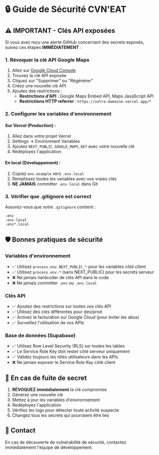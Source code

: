 # 🔒 Guide de Sécurité CVN'EAT

## ⚠️ IMPORTANT - Clés API exposées

Si vous avez reçu une alerte GitHub concernant des secrets exposés, suivez ces étapes **IMMÉDIATEMENT** :

### 1. Révoquer la clé API Google Maps

1. Allez sur [Google Cloud Console](https://console.cloud.google.com/apis/credentials)
2. Trouvez la clé API exposée
3. Cliquez sur "Supprimer" ou "Régénérer"
4. Créez une nouvelle clé API
5. Ajoutez des restrictions :
   - **Restrictions d'API** : Google Maps Embed API, Maps JavaScript API
   - **Restrictions HTTP referrer** : `https://votre-domaine.vercel.app/*`

### 2. Configurer les variables d'environnement

#### Sur Vercel (Production) :
1. Allez dans votre projet Vercel
2. Settings → Environment Variables
3. Ajoutez `NEXT_PUBLIC_GOOGLE_MAPS_KEY` avec votre nouvelle clé
4. Redéployez l'application

#### En local (Développement) :
1. Copiez `env.example` vers `.env.local`
2. Remplissez toutes les variables avec vos vraies clés
3. **NE JAMAIS** committer `.env.local` dans Git

### 3. Vérifier que .gitignore est correct

Assurez-vous que votre `.gitignore` contient :
```
.env
.env.local
.env*.local
```

## 🛡️ Bonnes pratiques de sécurité

### Variables d'environnement
- ✅ Utilisez `process.env.NEXT_PUBLIC_*` pour les variables côté client
- ✅ Utilisez `process.env.*` (sans NEXT_PUBLIC) pour les secrets serveur
- ❌ Ne jamais hardcoder de clés API dans le code
- ❌ Ne jamais committer `.env` ou `.env.local`

### Clés API
- ✅ Ajoutez des restrictions sur toutes vos clés API
- ✅ Utilisez des clés différentes pour dev/prod
- ✅ Activez la facturation sur Google Cloud (pour éviter les abus)
- ✅ Surveillez l'utilisation de vos APIs

### Base de données (Supabase)
- ✅ Utilisez Row Level Security (RLS) sur toutes les tables
- ✅ Le Service Role Key doit rester côté serveur uniquement
- ✅ Validez toujours les rôles utilisateurs dans les APIs
- ❌ Ne jamais exposer le Service Role Key côté client

## 🚨 En cas de fuite de secret

1. **RÉVOQUEZ immédiatement** la clé compromise
2. Générez une nouvelle clé
3. Mettez à jour les variables d'environnement
4. Redéployez l'application
5. Vérifiez les logs pour détecter toute activité suspecte
6. Changez tous les secrets qui pourraient être liés

## 📧 Contact

En cas de découverte de vulnérabilité de sécurité, contactez immédiatement l'équipe de développement.


